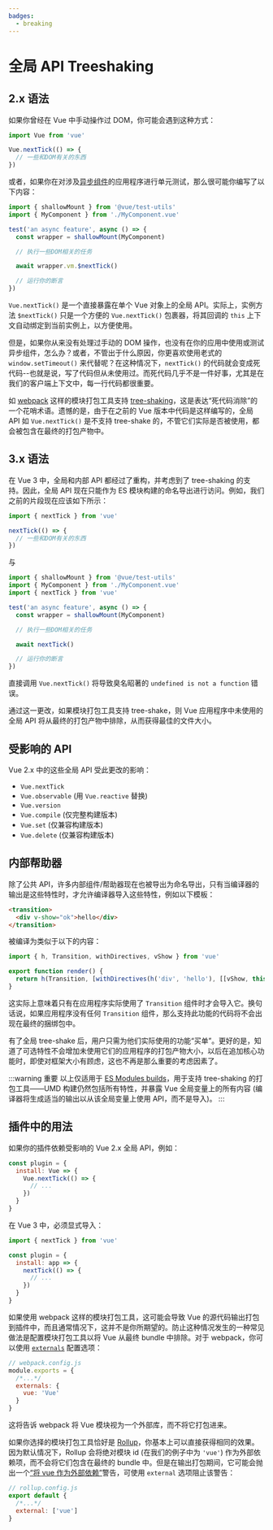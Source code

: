 ```yaml
---
badges:
  - breaking
---
```


# 全局 API Treeshaking <MigrationBadges :badges="$frontmatter.badges" />

## 2.x 语法

如果你曾经在 Vue 中手动操作过 DOM，你可能会遇到这种方式：

```js
import Vue from 'vue'

Vue.nextTick(() => {
  // 一些和DOM有关的东西
})
```

或者，如果你在对涉及[异步组件](/guide/component-dynamic-async.html)的应用程序进行单元测试，那么很可能你编写了以下内容：

```js
import { shallowMount } from '@vue/test-utils'
import { MyComponent } from './MyComponent.vue'

test('an async feature', async () => {
  const wrapper = shallowMount(MyComponent)

  // 执行一些DOM相关的任务

  await wrapper.vm.$nextTick()

  // 运行你的断言
})
```

`Vue.nextTick()` 是一个直接暴露在单个 Vue 对象上的全局 API。实际上，实例方法 `$nextTick()` 只是一个方便的 `Vue.nextTick()` 包裹器，将其回调的 `this` 上下文自动绑定到当前实例上，以方便使用。

但是，如果你从来没有处理过手动的 DOM 操作，也没有在你的应用中使用或测试异步组件，怎么办？或者，不管出于什么原因，你更喜欢使用老式的 `window.setTimeout()` 来代替呢？在这种情况下，`nextTick()` 的代码就会变成死代码--也就是说，写了代码但从未使用过。而死代码几乎不是一件好事，尤其是在我们的客户端上下文中，每一行代码都很重要。

如 [webpack](https://webpack.js.org/) 这样的模块打包工具支持 [tree-shaking](https://webpack.js.org/guides/tree-shaking/)，这是表达“死代码消除”的一个花哨术语。遗憾的是，由于在之前的 Vue 版本中代码是这样编写的，全局 API 如 `Vue.nextTick()` 是不支持 tree-shake 的，不管它们实际是否被使用，都会被包含在最终的打包产物中。

## 3.x 语法

在 Vue 3 中，全局和内部 API 都经过了重构，并考虑到了 tree-shaking 的支持。因此，全局 API 现在只能作为 ES 模块构建的命名导出进行访问。例如，我们之前的片段现在应该如下所示：

```js
import { nextTick } from 'vue'

nextTick(() => {
  // 一些和DOM有关的东西
})
```

与

```js
import { shallowMount } from '@vue/test-utils'
import { MyComponent } from './MyComponent.vue'
import { nextTick } from 'vue'

test('an async feature', async () => {
  const wrapper = shallowMount(MyComponent)

  // 执行一些DOM相关的任务

  await nextTick()

  // 运行你的断言
})
```

直接调用 `Vue.nextTick()` 将导致臭名昭著的 `undefined is not a function` 错误。

通过这一更改，如果模块打包工具支持 tree-shake，则 Vue 应用程序中未使用的全局 API 将从最终的打包产物中排除，从而获得最佳的文件大小。

## 受影响的 API

Vue 2.x 中的这些全局 API 受此更改的影响：

- `Vue.nextTick`
- `Vue.observable` (用 `Vue.reactive` 替换)
- `Vue.version`
- `Vue.compile` (仅完整构建版本)
- `Vue.set` (仅兼容构建版本)
- `Vue.delete` (仅兼容构建版本)

## 内部帮助器

除了公共 API，许多内部组件/帮助器现在也被导出为命名导出，只有当编译器的输出是这些特性时，才允许编译器导入这些特性，例如以下模板：

```html
<transition>
  <div v-show="ok">hello</div>
</transition>
```

被编译为类似于以下的内容：

```js
import { h, Transition, withDirectives, vShow } from 'vue'

export function render() {
  return h(Transition, [withDirectives(h('div', 'hello'), [[vShow, this.ok]])])
}
```

这实际上意味着只有在应用程序实际使用了 `Transition` 组件时才会导入它。换句话说，如果应用程序没有任何 `Transition` 组件，那么支持此功能的代码将不会出现在最终的捆绑包中。

有了全局 tree-shake 后，用户只需为他们实际使用的功能“买单”。更好的是，知道了可选特性不会增加未使用它们的应用程序的打包产物大小，以后在追加核心功能时，即使对框架大小有顾虑，这也不再是那么重要的考虑因素了。

:::warning 重要
以上仅适用于 [ES Modules builds](/guide/installation.html#对不同构建版本的解释)，用于支持 tree-shaking 的打包工具——UMD 构建仍然包括所有特性，并暴露 Vue 全局变量上的所有内容 (编译器将生成适当的输出以从该全局变量上使用 API，而不是导入)。
:::

## 插件中的用法

如果你的插件依赖受影响的 Vue 2.x 全局 API，例如：

```js
const plugin = {
  install: Vue => {
    Vue.nextTick(() => {
      // ...
    })
  }
}
```

在 Vue 3 中，必须显式导入：

```js
import { nextTick } from 'vue'

const plugin = {
  install: app => {
    nextTick(() => {
      // ...
    })
  }
}
```

如果使用 webpack 这样的模块打包工具，这可能会导致 Vue 的源代码输出打包到插件中，而且通常情况下，这并不是你所期望的。防止这种情况发生的一种常见做法是配置模块打包工具以将 Vue 从最终 bundle 中排除。对于 webpack，你可以使用 [`externals`](https://webpack.js.org/configuration/externals/) 配置选项：

```js
// webpack.config.js
module.exports = {
  /*...*/
  externals: {
    vue: 'Vue'
  }
}
```

这将告诉 webpack 将 Vue 模块视为一个外部库，而不将它打包进来。

如果你选择的模块打包工具恰好是 [Rollup](https://rollupjs.org/)，你基本上可以直接获得相同的效果。因为默认情况下，Rollup 会将绝对模块 id (在我们的例子中为 `'vue'`) 作为外部依赖项，而不会将它们包含在最终的 bundle 中。但是在输出打包期间，它可能会抛出一个[“将 vue 作为外部依赖”](https://rollupjs.org/guide/en/#warning-treating-module-as-external-dependency)警告，可使用 `external` 选项阻止该警告：

```js
// rollup.config.js
export default {
  /*...*/
  external: ['vue']
}
```
